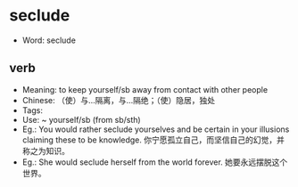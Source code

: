 # seclude

- Word: seclude

## verb

- Meaning: to keep yourself/sb away from contact with other people
- Chinese: （使）与…隔离，与…隔绝；（使）隐居，独处
- Tags: 
- Use: ~ yourself/sb (from sb/sth)
- Eg.: You would rather seclude yourselves and be certain in your illusions claiming these to be knowledge. 你宁愿孤立自己，而坚信自己的幻觉，并称之为知识。
- Eg.: She would seclude herself from the world forever. 她要永远摆脱这个世界。

